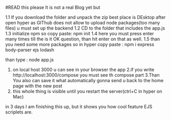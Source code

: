 #READ this please
It is not a real Blog yet but

1.1 If you download the folder and unpack the zip best place is DEsktop
after open hyper
as GIThub does not allow to upload node packages(too many files) u must set up the backend 
1.2 CD to the folder that includes the app.js
1.3 initialize npm so copy paste: npm init
1.4 here you must press enter many times till the is it OK question, than hit enter on that as well.
1.5 than you need some more packages so in hyper  copy paste : npm i express body-parser ejs lodash

than type : node app.js
1. on local host 3000 u can see in your browser the app
2.if you write http://localhost:3000/compose you must see th compose part 
3.Than You also can save it what automatically gonna send u back to the home page with the new post
4. this whole thing is visible until you restart the server(ctrl+C in hyper on Mac)


in 3 days I am finishing this up, but it shows you how cool feature EJS  scriplets are.

